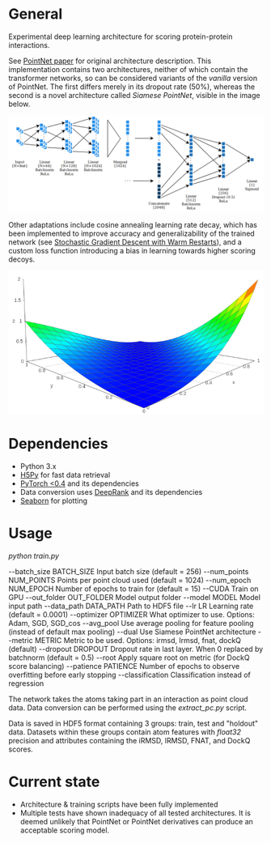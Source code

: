 # General

Experimental deep learning architecture for scoring protein-protein interactions.

See [PointNet paper](https://arxiv.org/abs/1612.00593) for original architecture description. This implementation contains two architectures, neither of which contain the transformer networks, so can be considered variants of the *vanilla* version of PointNet. The first differs merely in its dropout rate (50%), whereas the second is a novel architecture called *Siamese PointNet*, visible in the image below.

![Siamese PointNet](/doc/SiamesePointNet_architecture.png)

Other adaptations include cosine annealing learning rate decay, which has been implemented to improve accuracy and generalizability of the trained network (see [Stochastic Gradient Descent with Warm Restarts](https://arxiv.org/abs/1608.03983)), and a custom loss function introducing a bias in learning towards higher scoring decoys.

![FavorHigh loss](/doc/FavorHighLoss.png)

# Dependencies

* Python 3.x
* [H5Py](http://www.h5py.org/) for fast data retrieval
* [PyTorch <0.4](https://github.com/pytorch/pytorch) and its dependencies
* Data conversion uses [DeepRank](https://github.com/DeepRank/deeprank) and its dependencies
* [Seaborn](https://github.com/mwaskom/seaborn) for plotting

# Usage

*python train.py*

  --batch_size BATCH_SIZE   Input batch size (default = 256)
  --num_points NUM_POINTS   Points per point cloud used (default = 1024)
  --num_epoch NUM_EPOCH     Number of epochs to train for (default = 15)
  --CUDA                    Train on GPU
  --out_folder OUT_FOLDER   Model output folder
  --model MODEL             Model input path
  --data_path DATA_PATH     Path to HDF5 file
  --lr LR                   Learning rate (default = 0.0001)
  --optimizer OPTIMIZER     What optimizer to use. Options: Adam, SGD, SGD_cos
  --avg_pool                Use average pooling for feature pooling (instead of default max pooling)
  --dual                    Use Siamese PointNet architecture
  --metric METRIC           Metric to be used. Options: irmsd, lrmsd, fnat, dockQ (default)
  --dropout DROPOUT         Dropout rate in last layer. When 0 replaced by batchnorm (default = 0.5)
  --root                    Apply square root on metric (for DockQ score balancing)
  --patience PATIENCE       Number of epochs to observe overfitting before early stopping
  --classification          Classification instead of regression

The network takes the atoms taking part in an interaction as point cloud data. Data conversion can be performed using the *extract_pc.py* script.

Data is saved in HDF5 format containing 3 groups: train, test and "holdout" data. Datasets within these groups contain atom features with *float32* precision and attributes containing the iRMSD, lRMSD, FNAT, and DockQ scores.

# Current state

* Architecture & training scripts have been fully implemented
* Multiple tests have shown inadequacy of all tested architectures. It is deemed unlikely that PointNet or PointNet derivatives can produce an acceptable scoring model.